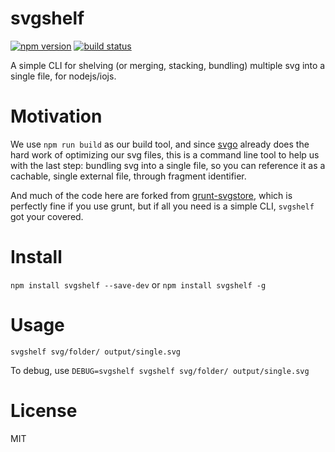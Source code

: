 
svgshelf
========

[![npm version][npm-image]][npm-url]
[![build status][travis-image]][travis-url]

A simple CLI for shelving (or merging, stacking, bundling) multiple svg into a single file, for nodejs/iojs.


# Motivation

We use `npm run build` as our build tool, and since [svgo](https://github.com/svg/svgo) already does the hard work of optimizing our svg files, this is a command line tool to help us with the last step: bundling svg into a single file, so you can reference it as a cachable, single external file, through fragment identifier.

And much of the code here are forked from [grunt-svgstore](https://github.com/FWeinb/grunt-svgstore), which is perfectly fine if you use grunt, but if all you need is a simple CLI, `svgshelf` got your covered.


# Install

`npm install svgshelf --save-dev` or `npm install svgshelf -g`


# Usage

`svgshelf svg/folder/ output/single.svg`

To debug, use `DEBUG=svgshelf svgshelf svg/folder/ output/single.svg`


# License

MIT

[npm-image]: https://img.shields.io/npm/v/svgshelf.svg?style=flat-square
[npm-url]: https://www.npmjs.com/package/svgshelf
[travis-image]: https://img.shields.io/travis/bitinn/svgshelf.svg?style=flat-square
[travis-url]: https://travis-ci.org/bitinn/svgshelf
